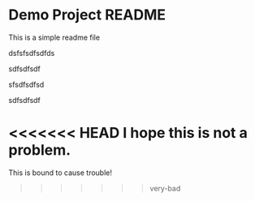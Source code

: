 # Demo Project README

This is a simple readme file


dsfsfsdfsdfds

sdfsdfsdf


sfsdfsdfsd

sdfsdfsdf 

<<<<<<< HEAD
I hope this is not a problem.
=======
This is bound to cause trouble!
>>>>>>> very-bad
